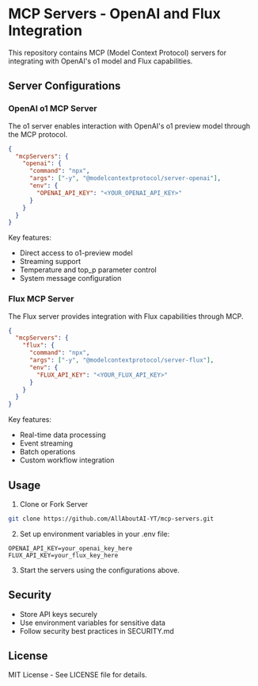# MCP Servers - OpenAI and Flux Integration

This repository contains MCP (Model Context Protocol) servers for integrating with OpenAI's o1 model and Flux capabilities.

## Server Configurations

### OpenAI o1 MCP Server

The o1 server enables interaction with OpenAI's o1 preview model through the MCP protocol.

```json
{
  "mcpServers": {
    "openai": {
      "command": "npx",
      "args": ["-y", "@modelcontextprotocol/server-openai"],
      "env": {
        "OPENAI_API_KEY": "<YOUR_OPENAI_API_KEY>"
      }
    }
  }
}
```

Key features:
- Direct access to o1-preview model
- Streaming support
- Temperature and top_p parameter control
- System message configuration

### Flux MCP Server

The Flux server provides integration with Flux capabilities through MCP.

```json
{
  "mcpServers": {
    "flux": {
      "command": "npx",
      "args": ["-y", "@modelcontextprotocol/server-flux"],
      "env": {
        "FLUX_API_KEY": "<YOUR_FLUX_API_KEY>"
      }
    }
  }
}
```

Key features:
- Real-time data processing
- Event streaming
- Batch operations
- Custom workflow integration

## Usage

1. Clone or Fork Server
```bash
git clone https://github.com/AllAboutAI-YT/mcp-servers.git
```

2. Set up environment variables in your .env file:
```env
OPENAI_API_KEY=your_openai_key_here
FLUX_API_KEY=your_flux_key_here
```

3. Start the servers using the configurations above.

## Security

- Store API keys securely
- Use environment variables for sensitive data
- Follow security best practices in SECURITY.md

## License

MIT License - See LICENSE file for details.
